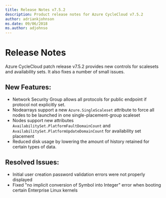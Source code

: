 ```yaml
---
title: Release Notes v7.5.2
description: Product release notes for Azure CycleCloud v7.5.2
author: adriankjohnson
ms.date: 09/06/2018
ms.author: adjohnso
---
```


# Release Notes

Azure CycleCloud patch release v7.5.2 provides new controls for scalesets and availability sets. It also fixes a number of small issues.

## New Features:

* Network Security Group allows all protocols for public endpoint if protocol not explicitly set.
* Nodearrays support a new `Azure.SingleScaleset` attribute to force all nodes to be launched in one single-placement-group scaleset
* Nodes support new attributes `AvailabilitySet.PlatformFaultDomainCount` and  `AvailabilitySet.PlatformUpdateDomainCount` for availability set placement
* Reduced disk usage by lowering the amount of history retained for certain types of data.

## Resolved Issues:

* Initial user creation password validation errors were not properly displayed
* Fixed "no implicit conversion of Symbol into Integer" error when booting certain Enterprise Linux kernels
